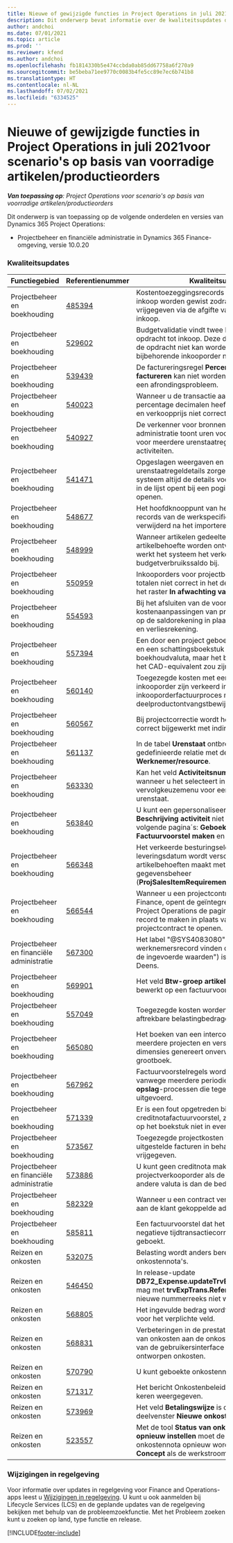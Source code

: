 ```yaml
---
title: Nieuwe of gewijzigde functies in Project Operations in juli 2021voor scenario's op basis van voorradige artikelen/productieorders
description: Dit onderwerp bevat informatie over de kwaliteitsupdates die beschikbaar zijn in de release van juli 2021 van Project Operations voor scenario´s op basis van voorradige artikelen/productieorders.
author: andchoi
ms.date: 07/01/2021
ms.topic: article
ms.prod: ''
ms.reviewer: kfend
ms.author: andchoi
ms.openlocfilehash: fb1814330b5e474ccbda0ab85dd67758a6f270a9
ms.sourcegitcommit: be5beba71ee9770c0083b4fe5cc89e7ec6b741b8
ms.translationtype: HT
ms.contentlocale: nl-NL
ms.lasthandoff: 07/02/2021
ms.locfileid: "6334525"
---
```

# <a name="whats-new-or-changed-in-project-operations-july-2021-for-stockedproduction-based-scenarios"></a>Nieuwe of gewijzigde functies in Project Operations in juli 2021voor scenario's op basis van voorradige artikelen/productieorders

_**Van toepassing op**: Project Operations voor scenario's op basis van voorradige artikelen/productieorders_

Dit onderwerp is van toepassing op de volgende onderdelen en versies van Dynamics 365 Project Operations:

- Projectbeheer en financiële administratie in Dynamics 365 Finance-omgeving, versie 10.0.20
 
### <a name="quality-updates"></a>Kwaliteitsupdates
                                                                                                                                                                                  
| Functiegebied                      | Referentienummer| Kwaliteitsupdate                                                                                                                                                                          |
|-----------------------------------|--------|---------------------------------------------------------------------------------------------------------------------------------------------------------------------------------|
| Projectbeheer en boekhouding | [485394](https://fix.lcs.dynamics.com/Issue/Details/?bugId=485394) | Kostentoezeggingsrecords van een opdracht tot inkoop worden gewist zodra de inkooporder is vrijgegeven via de afgifte van de opdracht tot inkoop.                                                                           |
| Projectbeheer en boekhouding | [529602](https://fix.lcs.dynamics.com/Issue/Details/?bugId=529602) | Budgetvalidatie vindt twee keer plaats op een opdracht tot inkoop. Deze duplicatie betekent dat de opdracht niet kan worden afgesloten en dat de bijbehorende inkooporder niet wordt gemaakt.                                                                                                                        |
| Projectbeheer en boekhouding | [539439](https://fix.lcs.dynamics.com/Issue/Details/?bugId=539439) | De factureringsregel **Percentage om op te factureren** kan niet worden voltooid vanwege een afrondingsprobleem.                                                                              |
| Projectbeheer en boekhouding | [540023](https://fix.lcs.dynamics.com/Issue/Details/?bugId=540023) | Wanneer u de transactie aanpast en het percentage decimalen heeft, worden de kostprijs en verkoopprijs niet correct aangepast.                                      |
| Projectbeheer en boekhouding | [540927](https://fix.lcs.dynamics.com/Issue/Details/?bugId=540927) | De verkenner voor bronnen van de financiële administratie toont uren voor één urenstaatregel voor meerdere urenstaatregels met verschillende activiteiten.                                      |
| Projectbeheer en boekhouding | [541471](https://fix.lcs.dynamics.com/Issue/Details/?bugId=541471) | Opgeslagen weergaven en personalisatie van urenstaatregeldetails zorgen ervoor dat het systeem altijd de details voor de eerste urenstaat in de lijst opent bij een poging een urenstaat te openen.  |
| Projectbeheer en boekhouding | [548677](https://fix.lcs.dynamics.com/Issue/Details/?bugId=548677) | Het hoofdknooppunt van het project verdwijnt en records van de werkspecificatiestructuur worden verwijderd na het importeren.                                                                                             |
| Projectbeheer en boekhouding | [548999](https://fix.lcs.dynamics.com/Issue/Details/?bugId=548999) | Wanneer artikelen gedeeltelijk vanuit de artikelbehoefte worden ontvangen en uitgegeven, werkt het systeem het verkeerde budgetverbruikssaldo bij. |
| Projectbeheer en boekhouding | [550959](https://fix.lcs.dynamics.com/Issue/Details/?bugId=550959) | Inkooporders voor projectbehoud tonen de totalen niet correct in het deelvenster **Totalen** of het raster **In afwachting van factuur**.                                                                  |
| Projectbeheer en boekhouding | [554593](https://fix.lcs.dynamics.com/Issue/Details/?bugId=554593) | Bij het afsluiten van de voorraad worden kostenaanpassingen van projectartikelen geboekt op de saldorekening in plaats van op de winst- en verliesrekening.                                                            |
| Projectbeheer en boekhouding | [557394](https://fix.lcs.dynamics.com/Issue/Details/?bugId=557394) | Een door een project geboekt transactieboekstuk en een schattingsboekstuk gebruiken USD als boekhoudvaluta, maar het bedrag geeft aan wat het CAD-equivalent zou zijn.              |
| Projectbeheer en boekhouding | [560140](https://fix.lcs.dynamics.com/Issue/Details/?bugId=560140) | Toegezegde kosten met een artikelbehoefte en inkooporder zijn verkeerd in het inkooporderfactuurproces met een deelproductontvangstbewijs en deelfacturering.       |
| Projectbeheer en boekhouding | [560567](https://fix.lcs.dynamics.com/Issue/Details/?bugId=560567) | Bij projectcorrectie wordt het verkoopbedrag niet correct bijgewerkt met indirecte kosten.                                                                                    |
| Projectbeheer en boekhouding | [561137](https://fix.lcs.dynamics.com/Issue/Details/?bugId=561137) | In de tabel **Urenstaat** ontbreekt een gedefinieerde relatie met de weergave **Werknemer/resource**.                                                                                   |
| Projectbeheer en boekhouding | [563330](https://fix.lcs.dynamics.com/Issue/Details/?bugId=563330) | Kan het veld **Activiteitsnummer** niet invullen wanneer u het selecteert in het vervolgkeuzemenu voor een intercompany-urenstaat.                                                                 |
| Projectbeheer en boekhouding | [563840](https://fix.lcs.dynamics.com/Issue/Details/?bugId=563840) | U kunt een gepersonaliseerd veld voor **Doel** of **Beschrijving activiteit** niet toevoegen aan de volgende pagina´s: **Geboekte projecttransactie**, **Factuurvoorstel maken** en **Factuurvoorstel**.  |
| Projectbeheer en boekhouding | [566348](https://fix.lcs.dynamics.com/Issue/Details/?bugId=566348) | Het verkeerde besturingselement voor leveringsdatum wordt verschaft wanneer u artikelbehoeften maakt met behulp van gegevensbeheer (**ProjSalesItemRequirementEntity**).                                              |
| Projectbeheer en boekhouding | [566544](https://fix.lcs.dynamics.com/Issue/Details/?bugId=566544) | Wanneer u een projectcontract-ID selecteert in Finance, opent de geïntegreerde omgeving van Project Operations de pagina om een nieuw record te maken in plaats van het bestaande projectcontract te openen.                                                                                                                 |
| Projectbeheer en financiële administratie | [567300](https://fix.lcs.dynamics.com/Issue/Details/?bugId=567300) |  Het label "@SYS4083080" ("Kan geen uniek werknemersrecord vinden dat overeenkomt met de ingevoerde waarden") is niet vertaald naar het Deens.                                |
| Projectbeheer en boekhouding | [569901](https://fix.lcs.dynamics.com/Issue/Details/?bugId=569901) | Het veld **Btw-groep artikel** kan niet worden bewerkt op een factuurvoorstel.                                                                               |
| Projectbeheer en boekhouding | [557049](https://fix.lcs.dynamics.com/Issue/Details/?bugId=557049) | Toegezegde kosten worden overschat met niet-aftrekbare belastingbedragen.                                                                                                    |
| Projectbeheer en boekhouding | [565080](https://fix.lcs.dynamics.com/Issue/Details/?bugId=565080) | Het boeken van een intercompany-urenstaat met meerdere projecten en verschillende financiële dimensies genereert onverwachte waarden in het grootboek.                             |
| Projectbeheer en boekhouding | [567962](https://fix.lcs.dynamics.com/Issue/Details/?bugId=567962) | Factuurvoorstelregels worden gedupliceerd vanwege meerdere periodieke **Importeren uit opslag**-processen die tegelijkertijd worden uitgevoerd.                                      |
| Projectbeheer en boekhouding | [571339](https://fix.lcs.dynamics.com/Issue/Details/?bugId=571339) | Er is een fout opgetreden bij het boeken van het creditnotafactuurvoorstel, zodat de transacties op het boekstuk niet in evenwicht zijn.    |
| Projectbeheer en boekhouding | [573567](https://fix.lcs.dynamics.com/Issue/Details/?bugId=573567) | Toegezegde projectkosten worden onjuist nadat uitgestelde facturen in behandeling zijn vrijgegeven.                                                                             |
| Projectbeheer en financiële administratie | [573886](https://fix.lcs.dynamics.com/Issue/Details/?bugId=573886) | U kunt geen creditnota maken voor een projectverkooporder als de belasting in een andere valuta is dan de bedrijfsvaluta.                                      |
| Projectbeheer en boekhouding | [582329](https://fix.lcs.dynamics.com/Issue/Details/?bugId=582329) | Wanneer u een contract verwijdert, wordt ook het aan de klant gekoppelde adres verwijderd.                                                                                     |
| Projectbeheer en boekhouding | [585811](https://fix.lcs.dynamics.com/Issue/Details/?bugId=585811) | Een factuurvoorstel dat het resultaat is van een negatieve tijdtransactiecorrectie, kan niet worden geboekt.                                                                    |
| Reizen en onkosten                  | [532075](https://fix.lcs.dynamics.com/Issue/Details/?bugId=532075) | Belasting wordt anders berekend in onkostennota's.                                                                                                                  |
| Reizen en onkosten                  | [546450](https://fix.lcs.dynamics.com/Issue/Details/?bugId=546450) | In release-update **DB72_Expense.updateTrvExpTransProjTransId()** mag met **trvExpTrans.ReferenceDataAreaId** de nieuwe nummerreeks niet worden gemaakt.                    |
| Reizen en onkosten                  | [568805](https://fix.lcs.dynamics.com/Issue/Details/?bugId=568805) | Het ingevulde bedrag wordt niet weergegeven voor het verplichte veld.                                                                                                             |
| Reizen en onkosten                  | [568831](https://fix.lcs.dynamics.com/Issue/Details/?bugId=568831) | Verbeteringen in de prestaties van het toevoegen van onkosten aan de onkostennota met behulp van de gebruikersinterface voor nieuw ontworpen onkosten.                                                            |
| Reizen en onkosten                  | [570790](https://fix.lcs.dynamics.com/Issue/Details/?bugId=570790) | U kunt geboekte onkostennota's verwijderen.                                                                                           |
| Reizen en onkosten                  | [571317](https://fix.lcs.dynamics.com/Issue/Details/?bugId=571317) | Het bericht Onkostenbeleid wordt meerdere keren weergegeven.                                                                                                       |
| Reizen en onkosten                  | [573969](https://fix.lcs.dynamics.com/Issue/Details/?bugId=573969) | Het veld **Betalingswijze** is opgenomen in het deelvenster **Nieuwe onkosten**.                                                                                                      |
| Reizen en onkosten                  | [523557](https://fix.lcs.dynamics.com/Issue/Details/?bugId=523557) | Met de tool **Status van onkostendocument opnieuw instellen** moet de status van de onkostennota opnieuw worden ingesteld op **Concept** als de werkstroom niet is gevonden. 

### <a name="regulatory-updates"></a>Wijzigingen in regelgeving
Voor informatie over updates in regelgeving voor Finance and Operations-apps leest u [Wijzigingen in regelgeving](/dynamics365/finance/localizations/regulatory-updates). U kunt u ook aanmelden bij Lifecycle Services (LCS) en de geplande updates van de regelgeving bekijken met behulp van de probleemzoekfunctie. Met het Probleem zoeken kunt u zoeken op land, type functie en release.


[!INCLUDE[footer-include](../../includes/footer-banner.md)]
